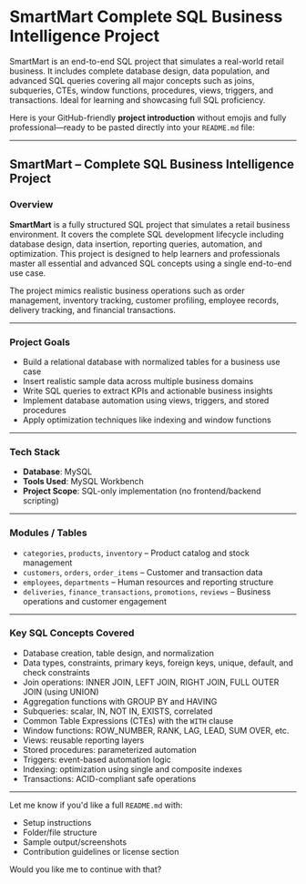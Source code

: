 # SmartMart Complete SQL Business Intelligence Project
SmartMart is an end-to-end SQL project that simulates a real-world retail business. It includes complete database design, data population, and advanced SQL queries covering all major concepts such as joins, subqueries, CTEs, window functions, procedures, views, triggers, and transactions. Ideal for learning and showcasing full SQL proficiency.

Here is your GitHub-friendly **project introduction** without emojis and fully professional—ready to be pasted directly into your `README.md` file:

---

## SmartMart – Complete SQL Business Intelligence Project

### Overview

**SmartMart** is a fully structured SQL project that simulates a retail business environment. It covers the complete SQL development lifecycle including database design, data insertion, reporting queries, automation, and optimization. This project is designed to help learners and professionals master all essential and advanced SQL concepts using a single end-to-end use case.

The project mimics realistic business operations such as order management, inventory tracking, customer profiling, employee records, delivery tracking, and financial transactions.

---

### Project Goals

* Build a relational database with normalized tables for a business use case
* Insert realistic sample data across multiple business domains
* Write SQL queries to extract KPIs and actionable business insights
* Implement database automation using views, triggers, and stored procedures
* Apply optimization techniques like indexing and window functions

---

### Tech Stack

* **Database**: MySQL
* **Tools Used**: MySQL Workbench
* **Project Scope**: SQL-only implementation (no frontend/backend scripting)

---

### Modules / Tables

* `categories`, `products`, `inventory` – Product catalog and stock management
* `customers`, `orders`, `order_items` – Customer and transaction data
* `employees`, `departments` – Human resources and reporting structure
* `deliveries`, `finance_transactions`, `promotions`, `reviews` – Business operations and customer engagement

---

### Key SQL Concepts Covered

* Database creation, table design, and normalization
* Data types, constraints, primary keys, foreign keys, unique, default, and check constraints
* Join operations: INNER JOIN, LEFT JOIN, RIGHT JOIN, FULL OUTER JOIN (using UNION)
* Aggregation functions with GROUP BY and HAVING
* Subqueries: scalar, IN, NOT IN, EXISTS, correlated
* Common Table Expressions (CTEs) with the `WITH` clause
* Window functions: ROW\_NUMBER, RANK, LAG, LEAD, SUM OVER, etc.
* Views: reusable reporting layers
* Stored procedures: parameterized automation
* Triggers: event-based automation logic
* Indexing: optimization using single and composite indexes
* Transactions: ACID-compliant safe operations

---

Let me know if you'd like a full `README.md` with:

* Setup instructions
* Folder/file structure
* Sample output/screenshots
* Contribution guidelines or license section

Would you like me to continue with that?

